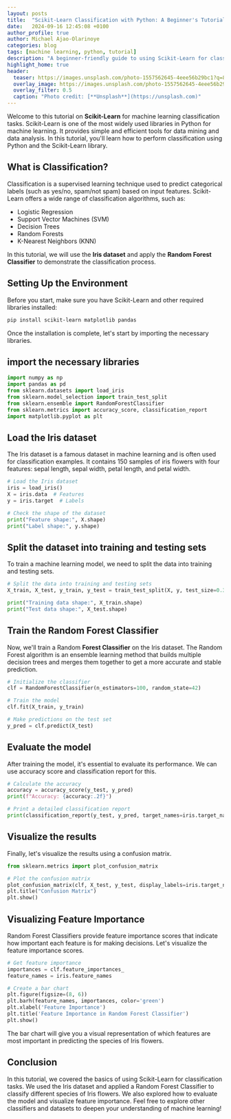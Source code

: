 ```yaml
---
layout: posts
title:  "Scikit-Learn Classification with Python: A Beginner's Tutorial"
date:   2024-09-16 12:45:08 +0100
author_profile: true
author: Michael Ajao-Olarinoye
categories: blog
tags: [machine learning, python, tutorial]
description: "A beginner-friendly guide to using Scikit-Learn for classification tasks in Python, with code examples."
highlight_home: true
header:
  teaser: https://images.unsplash.com/photo-1557562645-4eee56b29bc1?q=80&w=1935&auto=format&fit=crop&ixlib=rb-4.0.3&ixid=M3wxMjA3fDB8MHxwaG90by1wYWdlfHx8fGVufDB8fHx8fA%3D%3D
  overlay_image: https://images.unsplash.com/photo-1557562645-4eee56b29bc1?q=80&w=1935&auto=format&fit=crop&ixlib=rb-4.0.3&ixid=M3wxMjA3fDB8MHxwaG90by1wYWdlfHx8fGVufDB8fHx8fA%3D%3D
  overlay_filter: 0.5
  caption: "Photo credit: [**Unsplash**](https://unsplash.com)"
---
```


Welcome to this tutorial on **Scikit-Learn** for machine learning classification tasks. Scikit-Learn is one of the most widely used libraries in Python for machine learning. It provides simple and efficient tools for data mining and data analysis. In this tutorial, you'll learn how to perform classification using Python and the Scikit-Learn library.

## What is Classification?

Classification is a supervised learning technique used to predict categorical labels (such as yes/no, spam/not spam) based on input features. Scikit-Learn offers a wide range of classification algorithms, such as:
- Logistic Regression
- Support Vector Machines (SVM)
- Decision Trees
- Random Forests
- K-Nearest Neighbors (KNN)

In this tutorial, we will use the **Iris dataset** and apply the **Random Forest Classifier** to demonstrate the classification process.

## Setting Up the Environment

Before you start, make sure you have Scikit-Learn and other required libraries installed:

```bash
pip install scikit-learn matplotlib pandas
```
Once the installation is complete, let's start by importing the necessary libraries.

## import the necessary libraries

```python
import numpy as np
import pandas as pd
from sklearn.datasets import load_iris
from sklearn.model_selection import train_test_split
from sklearn.ensemble import RandomForestClassifier
from sklearn.metrics import accuracy_score, classification_report
import matplotlib.pyplot as plt
```

## Load the Iris dataset

The Iris dataset is a famous dataset in machine learning and is often used for classification examples. It contains 150 samples of iris flowers with four features: sepal length, sepal width, petal length, and petal width.

```python
# Load the Iris dataset
iris = load_iris()
X = iris.data  # Features
y = iris.target  # Labels

# Check the shape of the dataset
print("Feature shape:", X.shape)
print("Label shape:", y.shape)
```

## Split the dataset into training and testing sets

To train a machine learning model, we need to split the data into training and testing sets.

```python
# Split the data into training and testing sets
X_train, X_test, y_train, y_test = train_test_split(X, y, test_size=0.3, random_state=42)

print("Training data shape:", X_train.shape)
print("Test data shape:", X_test.shape)
```

## Train the Random Forest Classifier

Now, we'll train a Random **Forest Classifier** on the Iris dataset. The Random Forest algorithm is an ensemble learning method that builds multiple decision trees and merges them together to get a more accurate and stable prediction.

```python
# Initialize the classifier
clf = RandomForestClassifier(n_estimators=100, random_state=42)

# Train the model
clf.fit(X_train, y_train)

# Make predictions on the test set
y_pred = clf.predict(X_test)
```

## Evaluate the model

After training the model, it's essential to evaluate its performance. We can use accuracy score and classification report for this.

```python
# Calculate the accuracy
accuracy = accuracy_score(y_test, y_pred)
print(f"Accuracy: {accuracy:.2f}")

# Print a detailed classification report
print(classification_report(y_test, y_pred, target_names=iris.target_names))
```

## Visualize the results

Finally, let's visualize the results using a confusion matrix.

```python
from sklearn.metrics import plot_confusion_matrix

# Plot the confusion matrix
plot_confusion_matrix(clf, X_test, y_test, display_labels=iris.target_names, cmap=plt.cm.Blues)
plt.title("Confusion Matrix")
plt.show()
```

## Visualizing Feature Importance

Random Forest Classifiers provide feature importance scores that indicate how important each feature is for making decisions. Let's visualize the feature importance scores.

```python
# Get feature importance
importances = clf.feature_importances_
feature_names = iris.feature_names

# Create a bar chart
plt.figure(figsize=(8, 6))
plt.barh(feature_names, importances, color='green')
plt.xlabel('Feature Importance')
plt.title('Feature Importance in Random Forest Classifier')
plt.show()

```
The bar chart will give you a visual representation of which features are most important in predicting the species of Iris flowers.

## Conclusion

In this tutorial, we covered the basics of using Scikit-Learn for classification tasks. We used the Iris dataset and applied a Random Forest Classifier to classify different species of Iris flowers. We also explored how to evaluate the model and visualize feature importance. Feel free to explore other classifiers and datasets to deepen your understanding of machine learning!
